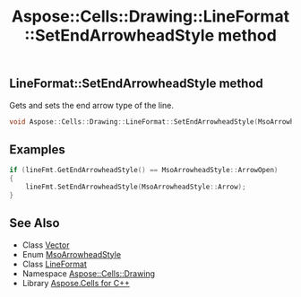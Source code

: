 ﻿---
title: Aspose::Cells::Drawing::LineFormat::SetEndArrowheadStyle method
linktitle: SetEndArrowheadStyle
second_title: Aspose.Cells for C++ API Reference
description: 'Aspose::Cells::Drawing::LineFormat::SetEndArrowheadStyle method. Gets and sets the end arrow type of the line in C++.'
type: docs
weight: 2200
url: /cpp/aspose.cells.drawing/lineformat/setendarrowheadstyle/
---
## LineFormat::SetEndArrowheadStyle method


Gets and sets the end arrow type of the line.

```cpp
void Aspose::Cells::Drawing::LineFormat::SetEndArrowheadStyle(MsoArrowheadStyle value)
```


## Examples


```cpp
if (lineFmt.GetEndArrowheadStyle() == MsoArrowheadStyle::ArrowOpen)
{
    lineFmt.SetEndArrowheadStyle(MsoArrowheadStyle::Arrow);
}
```

## See Also

* Class [Vector](../../../aspose.cells/vector/)
* Enum [MsoArrowheadStyle](../../msoarrowheadstyle/)
* Class [LineFormat](../)
* Namespace [Aspose::Cells::Drawing](../../)
* Library [Aspose.Cells for C++](../../../)
